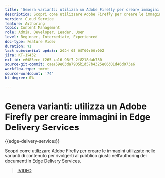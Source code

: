 ```yaml
---
title: 'Genera varianti: utilizza un Adobe Firefly per creare immagini in Edge Delivery Services'
description: Scopri come utilizzare Adobe Firefly per creare le immagini utilizzate nelle varianti di contenuto per rivolgerti al pubblico giusto nell’authoring dei documenti in Edge Delivery Services.
version: Cloud Service
feature: Authoring
topic: Content Management
role: Admin, Developer, Leader, User
level: Beginner, Intermediate, Experienced
doc-type: Feature Video
duration: 91
last-substantial-update: 2024-05-08T00:00:00Z
jira: KT-15432
exl-id: e6085ece-f265-4a16-98f7-2f8218dab730
source-git-commit: caee59e03da7905b1d57b4325e06501d46d073e6
workflow-type: tm+mt
source-wordcount: '74'
ht-degree: 0%

---
```


# Genera varianti: utilizza un Adobe Firefly per creare immagini in Edge Delivery Services

{{edge-delivery-services}}

Scopri come utilizzare Adobe Firefly per creare le immagini utilizzate nelle varianti di contenuto per rivolgerti al pubblico giusto nell’authoring dei documenti in Edge Delivery Services.

>[!VIDEO](https://video.tv.adobe.com/v/3428794/?learn=on)
